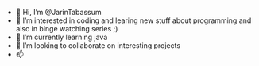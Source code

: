 - 👋 Hi, I’m @JarinTabassum
- 👀 I’m interested in coding and learing new stuff about programming and also in binge watching series ;)
- 🌱 I’m currently learning java
- 💞️ I’m looking to collaborate on interesting projects
- 📫 

<!---
JarinTabassum/JarinTabassum is a ✨ special ✨ repository because its `README.md` (this file) appears on your GitHub profile.
You can click the Preview link to take a look at your changes.
--->
